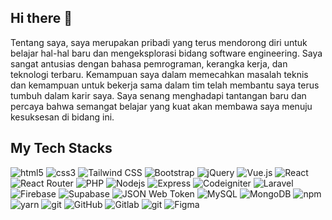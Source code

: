 ## Hi there 👋
Tentang saya, saya merupakan pribadi yang terus mendorong diri untuk belajar hal-hal baru dan mengeksplorasi bidang software engineering. Saya sangat antusias dengan bahasa pemrograman, kerangka kerja, dan teknologi terbaru. Kemampuan saya dalam memecahkan masalah teknis dan kemampuan untuk bekerja sama dalam tim telah membantu saya terus tumbuh dalam karir saya. Saya senang menghadapi tantangan baru dan percaya bahwa semangat belajar yang kuat akan membawa saya menuju kesuksesan di bidang ini.

## My Tech Stacks
  <div>
  <img alt="html5" src="https://img.shields.io/badge/-HTML5-E34F26?style=flat&logo=html5&logoColor=white" />
  <img alt="css3" src="https://img.shields.io/badge/-CSS3-264de4?style=flat&logo=css3&logoColor=white" />
  <img alt="Tailwind CSS" src="https://img.shields.io/badge/-TailwindCSS-0f9ee1?style=flat&logo=tailwindcss&logoColor=white" />
  <img alt="Bootstrap" src="https://img.shields.io/badge/-Bootstrap-563d7c?style=flat&logo=bootstrap&logoColor=white" />
  <img alt="jQuery" src="https://img.shields.io/badge/-jQuery-0769ad?style=flat&logo=jquery&logoColor=white" />
  <img alt="Vue.js" src="https://img.shields.io/badge/-Vue.js-42b883?style=flat&logo=vue.js&logoColor=white" />
  <img alt="React" src="https://img.shields.io/badge/-React-45b8d8?style=flat&logo=react&logoColor=white" />
  <img alt="React Router" src="https://img.shields.io/badge/React_Router-CA4245?style=flat&logo=react-router&logoColor=white" />
  <img alt="PHP" src="https://img.shields.io/badge/-PHP-8993be?style=flat&logo=php&logoColor=white" />
  <img alt="Nodejs" src="https://img.shields.io/badge/-Nodejs-43853d?style=flat&logo=Node.js&logoColor=white" />
  <img alt="Express" src="https://img.shields.io/badge/-Express-303030?style=flat&logo=express&logoColor=white" />
  <img alt="Codeigniter" src="https://img.shields.io/badge/-Codeigniter-dd4814?style=flat&logo=codeigniter&logoColor=white" />
  <img alt="Laravel" src="https://img.shields.io/badge/-Laravel-fb503b?style=flat&logo=laravel&logoColor=white" />
  <img alt="Firebase" src="https://img.shields.io/badge/Firebase-FFA611?style=flat&logo=Firebase&logoColor=white" />
  <img alt="Supabase" src="https://img.shields.io/badge/Supabase-3ECF8E?style=flat&logo=supabase&logoColor=white" /> 
  <img alt="JSON Web Token" src="https://img.shields.io/badge/-JSON_Web_Token-black?style=flat&logo=JSON%20web%20tokens" /> 
  <img alt="MySQL" src="https://img.shields.io/badge/-MySQL-00758F?style=flat&logo=mysql&logoColor=white" />
  <img alt="MongoDB" src="https://img.shields.io/badge/-MongoDB-13aa52?style=flat&logo=mongodb&logoColor=white" />
  <img alt="npm" src="https://img.shields.io/badge/-NPM-CB3837?style=flat&logo=npm&logoColor=white" />
  <img alt="yarn" src="https://img.shields.io/badge/yarn-%232C8EBB.svg?style=flat&logo=yarn&logoColor=white" />
  <img alt="git" src="https://img.shields.io/badge/-Git-F05032?style=flat&logo=git&logoColor=white" />
  <img alt="GitHub" src="https://img.shields.io/badge/-GitHub-211F1F?style=flat&logo=github&logoColor=white" />
  <img alt="Gitlab" src="https://img.shields.io/badge/-Gitlab-FC6D27?style=flat&logo=gitlab&logoColor=white" />
  <img alt="git" src="https://img.shields.io/badge/-Git-F05032?style=flat&logo=git&logoColor=white" />
  <img alt="Figma" src="https://img.shields.io/badge/-Figma-F24E1E?style=flat&logo=figma&logoColor=white" />
  </div>



<!--
**shabiqghazi/shabiqghazi** is a ✨ _special_ ✨ repository because its `README.md` (this file) appears on your GitHub profile.

Here are some ideas to get you started:

- 🔭 I’m currently working on ...
- 🌱 I’m currently learning ...
- 👯 I’m looking to collaborate on ...
- 🤔 I’m looking for help with ...
- 💬 Ask me about ...
- 📫 How to reach me: ...
- 😄 Pronouns: ...
- ⚡ Fun fact: ...
-->
